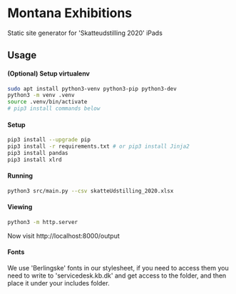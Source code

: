 # Montana Exhibitions

Static site generator for 'Skatteudstilling 2020' iPads

## Usage

#### (Optional) Setup virtualenv
```bash
sudo apt install python3-venv python3-pip python3-dev
python3 -m venv .venv
source .venv/bin/activate
# pip3 install commands below
```

#### Setup
```bash
pip3 install --upgrade pip
pip3 install -r requirements.txt # or pip3 install Jinja2
pip3 install pandas
pip3 install xlrd
```

#### Running
```bash
python3 src/main.py --csv skatteUdstilling_2020.xlsx
```

#### Viewing
```bash
python3 -m http.server
```
Now visit http://localhost:8000/output

#### Fonts
We use 'Berlingske' fonts in our stylesheet, if you need to access them you need to write to 'servicedesk.kb.dk' and get access to the folder, and then place it under your includes folder.